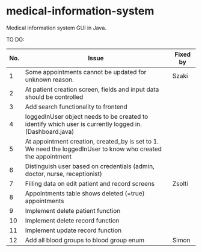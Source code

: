 # medical-information-system
Medical information system GUI in Java.

TO DO:

| No. 	 | Issue                                                                                                         	            | Fixed by 	 |
|-------|----------------------------------------------------------------------------------------------------------------------------|------------|
| 1   	 | Some appointments cannot be updated for unknown reason.                                                       	            | 	Szaki     |
| 2   	 | At patient creation screen, fields and input data should be controlled                                        	            | 	          |
| 3   	 | Add search functionality to frontend                                                                                     	 | 	          |
| 4   	 | loggedInUser object needs to be created to identify which user is currently logged in. (Dashboard.java)       	            | 	          |
| 5   	 | At appointment creation, created_by is set to 1. We need the loggedInUser to know who created the appointment 	            | 	          |
| 6   	 | Distinguish user based on credentials (admin, doctor, nurse, receptionist)                                    	            | 	          |
| 7   	 | Filling data on edit patient and record screens                                                               	            | Zsolti	    |
| 8   	 | Appointments table shows deleted (=true) appointments                                                         	            | 	          |
| 9   	 | Implement delete patient function                                                                             	            | 	          |
| 10  	 | Implement delete record function                                                                              	            | 	          |
| 11  	 | Implement update record function                                                                              	            | 	          |
| 12  	 | Add all blood groups to  blood group enum                                                             	                    | Simon	     |